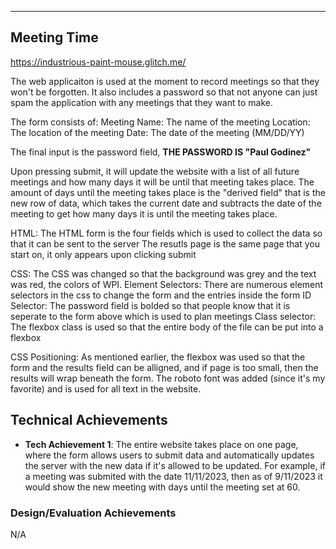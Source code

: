 
---

## Meeting Time
https://industrious-paint-mouse.glitch.me/

The web applicaiton is used at the moment to record meetings so that they won't be forgotten. It also includes a password so that not anyone can just spam the application with any meetings that they want to make.

The form consists of:
Meeting Name: The name of the meeting
Location: The location of the meeting
Date: The date of the meeting (MM/DD/YY)

The final input is the password field, **THE PASSWORD IS "Paul Godinez"**

Upon pressing submit, it will update the website with a list of all future meetings and how many days it will be until that meeting takes place.
The amount of days until the meeting takes place is the "derived field" that is the new row of data, which takes the current date and subtracts the date of the meeting to get how many days it is until the meeting takes place.

HTML:
The HTML form is the four fields which is used to collect the data so that it can be sent to the server
The resutls page is the same page that you start on, it only appears upon clicking submit

CSS:
The CSS was changed so that the background was grey and the text was red, the colors of WPI.
Element Selectors: There are numerous element selectors in the css to change the form and the entries inside the form
ID Selector: The password field is bolded so that people know that it is seperate to the form above which is used to plan meetings
Class selector: The flexbox class is used so that the entire body of the file can be put into a flexbox

CSS Positioning:
As mentioned earlier, the flexbox was used so that the form and the results field can be alligned, and if page is too small, then the results will wrap beneath the form. 
The roboto font was added (since it's my favorite) and is used for all text in the website.


## Technical Achievements
- **Tech Achievement 1**: The entire website takes place on one page, where the form allows users to submit data and automatically updates the server with the new data if it's allowed to be updated. For example, if a meeting was submited with the date 11/11/2023, then as of 9/11/2023 it would show the new meeting with days until the meeting set at 60.
  
### Design/Evaluation Achievements
N/A
